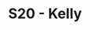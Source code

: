 ---
title: S20 - Kelly
season: 20
photo: 
members: 
- Danny Hughes (Captain)
- Jim Connolly (QB)
- Tony Britford
- Cameron Burrell
- Paul Guequierre
- Jeff Matarese
- Marek Malysa
- Patrick McIntyre
- Jack Miles
- Matt Nelson
- Patrick Sheeran
- Matt Thorpe
- Joe Walker
---